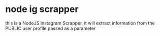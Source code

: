 # node ig scrapper
 this is a NodeJS Instagram Scrapper, it will extract information from the PUBLIC user profile passed as a parameter
